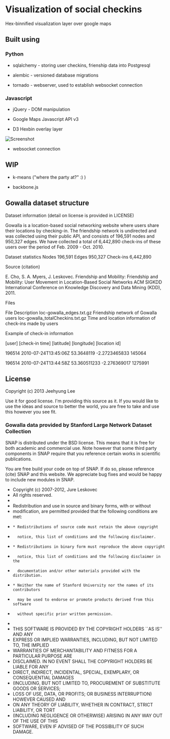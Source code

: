 # Visualization of social checkins #
Hex-binnified visualization layer over google maps

## Built using ##
### Python ###

* sqlalchemy - storing user checkins, frienship data into Postgresql

* alembic - versioned database migrations

* tornado - webserver, used to establish websocket connection


### Javascript ###

* jQuery - DOM manipulation

* Google Maps Javascript API v3

* D3 Hexbin overlay layer

![Screenshot](http://i.imgur.com/vzBbnPi.png)

* websocket connection

## WIP ##
* k-means ("where the party at?" :) )

* backbone.js

## Gowalla dataset structure ##
Dataset information (detail on license is provided in LICENSE)

Gowalla is a location-based social networking website where users share their locations by checking-in. The friendship network is undirected and was collected using their public API, and consists of 196,591 nodes and 950,327 edges. We have collected a total of 6,442,890 check-ins of these users over the period of Feb. 2009 - Oct. 2010.

Dataset statistics
Nodes 196,591
Edges 950,327
Check-ins 6,442,890

Source (citation)

E. Cho, S. A. Myers, J. Leskovec. Friendship and Mobility: Friendship and Mobility: User Movement in Location-Based Social Networks ACM SIGKDD International Conference on Knowledge Discovery and Data Mining (KDD), 2011.

Files

File  Description
loc-gowalla_edges.txt.gz  Friendship network of Gowalla users
loc-gowalla_totalCheckins.txt.gz  Time and location information of check-ins made by users

Example of check-in information

[user]  [check-in time]   [latitude]  [longitude] [location id]

196514  2010-07-24T13:45:06Z    53.3648119      -2.2723465833   145064

196514  2010-07-24T13:44:58Z    53.360511233    -2.276369017    1275991

## License ##
Copyright (c) 2013 Jeehyung Lee

Use it for good license.  I'm providing this source as it.  If you would like to use the ideas and source to better the world, you are free to take and use this however you see fit.


### Gowalla data provided by Stanford Large Network Dataset Collection ###

SNAP is distributed under the BSD license. This means that it is free for both academic and commercial use. Note however that some third party components in SNAP require that you reference certain works in scientific publications.

You are free build your code on top of SNAP. If do so, please reference (cite) SNAP and this website. We appreciate bug fixes and would be happy to include new modules in SNAP.

* Copyright (c) 2007-2012, Jure Leskovec
* All rights reserved.
*
* Redistribution and use in source and binary forms, with or without
* modification, are permitted provided that the following conditions are met:
*     * Redistributions of source code must retain the above copyright
*       notice, this list of conditions and the following disclaimer.
*     * Redistributions in binary form must reproduce the above copyright
*       notice, this list of conditions and the following disclaimer in the
*       documentation and/or other materials provided with the distribution.
*     * Neither the name of Stanford University nor the names of its contributors
*       may be used to endorse or promote products derived from this software
*       without specific prior written permission.
*
* THIS SOFTWARE IS PROVIDED BY THE COPYRIGHT HOLDERS ``AS IS'' AND ANY
* EXPRESS OR IMPLIED WARRANTIES, INCLUDING, BUT NOT LIMITED TO, THE IMPLIED
* WARRANTIES OF MERCHANTABILITY AND FITNESS FOR A PARTICULAR PURPOSE ARE
* DISCLAIMED. IN NO EVENT SHALL THE COPYRIGHT HOLDERS BE LIABLE FOR ANY
* DIRECT, INDIRECT, INCIDENTAL, SPECIAL, EXEMPLARY, OR CONSEQUENTIAL DAMAGES
* (INCLUDING, BUT NOT LIMITED TO, PROCUREMENT OF SUBSTITUTE GOODS OR SERVICES;
* LOSS OF USE, DATA, OR PROFITS; OR BUSINESS INTERRUPTION) HOWEVER CAUSED AND
* ON ANY THEORY OF LIABILITY, WHETHER IN CONTRACT, STRICT LIABILITY, OR TORT
* (INCLUDING NEGLIGENCE OR OTHERWISE) ARISING IN ANY WAY OUT OF THE USE OF THIS
* SOFTWARE, EVEN IF ADVISED OF THE POSSIBILITY OF SUCH DAMAGE.
